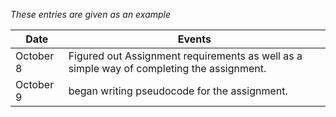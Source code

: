 *These entries are given as an example*

| Date      | Events
|-----------|--------------------
| October 8 | Figured out Assignment requirements as well as a simple way of completing the assignment. 
| October 9 | began writing pseudocode for the assignment. 